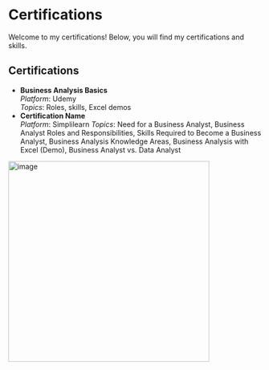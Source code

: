 # Certifications
  
Welcome to my certifications! Below, you will find my certifications and skills. 

## Certifications  
- **Business Analysis Basics**  
  *Platform*: Udemy  
  *Topics*: Roles, skills, Excel demos  
- **Certification Name**  
  *Platform*: Simplilearn
  *Topics*: Need for a Business Analyst, Business Analyst Roles and Responsibilities, Skills Required to Become a Business Analyst, Business Analysis Knowledge Areas, Business Analysis with Excel (Demo), Business Analyst vs. Data Analyst
  
<img src="https://github.com/user-attachments/assets/c02e6f1a-1f5c-4f22-b91a-8056e5a3a41c" alt="image" width="400"/>

